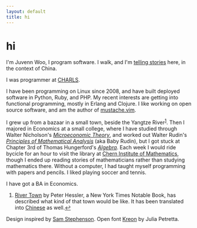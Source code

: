 ```yaml
---
layout: default
title: hi
---
```


<h1>hi</h1>

<section>

<p>I'm Juvenn Woo, I program software. I walk, and I'm <a
href="/nav/archive.html" title="archive">telling stories</a> here, in the context of
China.</p>

<p>I was programmer at <a
href="http://charls.ccer.edu.cn">CHARLS</a>.</p>

<p>I have been programming on Linux since 2008, and have built deployed
software in Python, Ruby, and PHP. My recent interests are getting into
functional programming, mostly in Erlang and Clojure. I like working on
open source software, and am the author of <a
href="https://github.com/juvenn/mustache.vim">mustache.vim</a>.</p>

</section>

<!--
<section>

  <blockquote>It would be a life-long time to paint a beautiful life,
have faith and be brave, m.y..  </blockquote>

</section>
-->

<section>

<p>I grew up from a bazaar in a small town, beside the Yangtze River<sup
id="fnref:1"><a rel="footnote" href="#fn:1">1</a></sup>.  Then I majored
in Economics at a small college, where I have studied through Walter
Nicholson's <a href="http://amzn.com/0324421621"><em>Microeconomic
Theory</em></a>, and worked out Walter Rudin's <a
href="http://amzn.com/007054235X"><em>Principles of Mathematical
Analysis</em></a> (aka Baby Rudin), but I got stuck at Chapter 3rd of
Thomas Hungerford's <a
href="http://amzn.com/0387905189"><em>Algebra</em></a>. Each week I
would ride bycicle for an hour to visit the library at <a
href="http://www.nim.nankai.edu.cn/nim_e/index.htm">Chern Institute of
Mathematics</a>, though I ended up reading stories of mathematicians
rather than studying mathematics there. Without a computer, I had taught
myself programming with papers and pencils. I liked playing soccer and
tennis.</p>

<p>I have got a BA in Economics.</p>

</section>

<section class="footnotes">
<ol>

<li id="fn:1"><a href="http://amzn.com/0060855029">River Town</a> by
Peter Hessler, a New York Times Notable Book, has described what kind of
that town would be like. It has been translated into <a
href="http://www.amazon.cn/dp/B0074E7CVU">Chinese</a> as well.<a
rel="reference" href="#fnref:1">&#8617;</a></li>

</ol>
</section>

<section class="thanks">

Design inspired by <a href="http://sstephenson.us">Sam Stephenson</a>.
Open font <a href="http://www.google.com/fonts/specimen/Kreon">Kreon</a>
by Julia Petretta.

</section>

